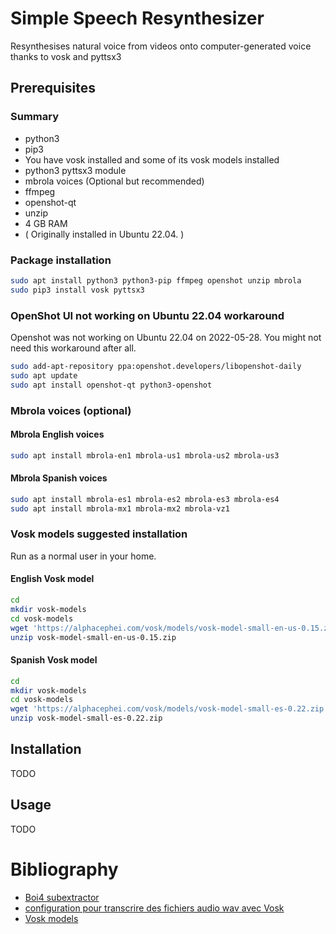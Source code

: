 # Simple Speech Resynthesizer

Resynthesises natural voice from videos onto computer-generated voice thanks to vosk and pyttsx3

## Prerequisites
### Summary
- python3
- pip3
- You have vosk installed and some of its vosk models installed
- python3 pyttsx3 module
- mbrola voices (Optional but recommended)
- ffmpeg
- openshot-qt
- unzip
- 4 GB RAM
- ( Originally installed in Ubuntu 22.04. )

### Package installation
```bash
sudo apt install python3 python3-pip ffmpeg openshot unzip mbrola
sudo pip3 install vosk pyttsx3
```

### OpenShot UI not working on Ubuntu 22.04 workaround
Openshot was not working on Ubuntu 22.04 on 2022-05-28.
You might not need this workaround after all.
```bash
sudo add-apt-repository ppa:openshot.developers/libopenshot-daily
sudo apt update
sudo apt install openshot-qt python3-openshot
```

### Mbrola voices (optional)
#### Mbrola English voices
```bash
sudo apt install mbrola-en1 mbrola-us1 mbrola-us2 mbrola-us3
```

#### Mbrola Spanish voices
```bash
sudo apt install mbrola-es1 mbrola-es2 mbrola-es3 mbrola-es4
sudo apt install mbrola-mx1 mbrola-mx2 mbrola-vz1
```

### Vosk models suggested installation

Run as a normal user in your home.

#### English Vosk model
```bash
cd
mkdir vosk-models
cd vosk-models
wget 'https://alphacephei.com/vosk/models/vosk-model-small-en-us-0.15.zip'
unzip vosk-model-small-en-us-0.15.zip
```
#### Spanish Vosk model
```bash
cd
mkdir vosk-models
cd vosk-models
wget 'https://alphacephei.com/vosk/models/vosk-model-small-es-0.22.zip'
unzip vosk-model-small-es-0.22.zip
```

## Installation

TODO

## Usage

TODO

# Bibliography

* [Boi4 subextractor](https://github.com/boi4/subextractor)
* [configuration pour transcrire des fichiers audio wav avec Vosk](https://forge.chapril.org/tykayn/transcription)
* [Vosk models](https://alphacephei.com/vosk/models)
